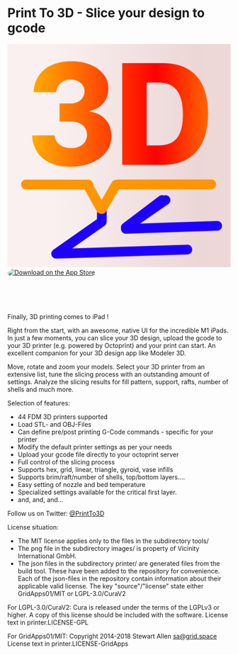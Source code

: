 # Print To 3D - Slice your design to gcode
[![Print-To-3D](./images/P3D_appicon.png)](https://apps.apple.com/us/app/print-to-3d/id1614819811)
<a href="https://apps.apple.com/us/app/print-to-3d/id1614819811?itsct=apps_box_badge&amp;itscg=30200" style="display: inline-block; overflow: hidden; border-radius: 13px; width: 250px; height: 83px;"><img src="https://tools.applemediaservices.com/api/badges/download-on-the-app-store/white/en-us?size=250x83&amp;releaseDate=1647993600&h=f6f86a5cca7e99bd123ee10ebc632a6e" alt="Download on the App Store" style="border-radius: 13px; width: 250px; height: 83px;"></a>

Finally, 3D printing comes to iPad !

Right from the start, with an awesome, native UI for the incredible M1 iPads. In just a few moments, you can slice your 3D design, upload the gcode to your 3D printer (e.g. powered by Octoprint) and your print can start. An excellent companion for your 3D design app like Modeler 3D.

Move, rotate and zoom your models. Select your 3D printer from an extensive list, tune the slicing process with an outstanding amount of settings. Analyze the slicing results for fill pattern, support, rafts, number of shells and much more.


Selection of features:
- 44 FDM 3D printers supported
- Load STL- and OBJ-Files
- Can define pre/post printing G-Code commands - specific for your printer
- Modify the default printer settings as per your needs
- Upload your gcode file directly to your octoprint server
- Full control of the slicing process
- Supports hex, grid, linear, triangle, gyroid, vase infills
- Supports brim/raft/number of shells, top/bottom layers....
- Easy setting of nozzle and bed temperature
- Specialized settings available for the critical first layer.
- and, and, and...

Follow us on Twitter: [@PrintTo3D](https://www.twitter.com/PrintTo3D)

License situation:
- The MIT license applies only to the files in the subdirectory tools/
- The png file in the subdirectory images/ is property of Vicinity International GmbH.
- The json files in the subdirectory printer/ are generated files from the build tool.
  These have been added to the repository for convenience.
  Each of the json-files in the repository contain information about their applicable valid license.
  The key "source"/"license" state either GridApps01/MIT or LGPL-3.0/CuraV2

For LGPL-3.0/CuraV2:
Cura is released under the terms of the LGPLv3 or higher. A copy of this license should be included with the software.
License text in printer.LICENSE-GPL

For GridApps01/MIT:
Copyright 2014-2018 Stewart Allen <sa@grid.space>
License text in printer.LICENSE-GridApps

